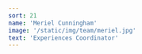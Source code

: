 ```yaml
---
sort: 21
name: 'Meriel Cunningham'
image: '/static/img/team/meriel.jpg'
text: 'Experiences Coordinator'
---
```

